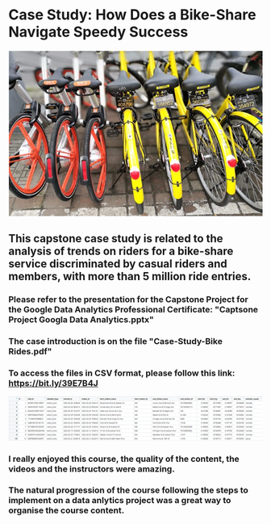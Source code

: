 # Case Study:  How Does a Bike-Share Navigate Speedy Success

![AVATAR](https://github.com/IbraTebas/Case-Study-How-Does-a-Bike-Share-Navigate-Speedy-Success/blob/e38475aa0201b28fac1d51603d32ae0933217b49/VIS/bikes.png)

## This capstone case study is related to the analysis of trends on riders for a bike-share service discriminated by casual riders and members,  with more than 5 million ride entries. 

### Please refer to the presentation for the Capstone Project for the Google Data Analytics Professional Certificate: "Captsone Project Googla Data Analytics.pptx"
### The case introduction is on the file "Case-Study-Bike Rides.pdf"
### To access the files in CSV format, please follow this link: https://bit.ly/39E7B4J
![AVATAR](https://github.com/IbraTebas/Case-Study-How-Does-a-Bike-Share-Navigate-Speedy-Success/blob/f5499320f1d3cb1d38fba64311f508ca2b772dca/VIS/Data_table.png)


### I really enjoyed this course, the quality of the content, the videos and the instructors were amazing.
### The natural progression of the course following the steps to implement on a data anlytics project was a great way to organise the course content. 



